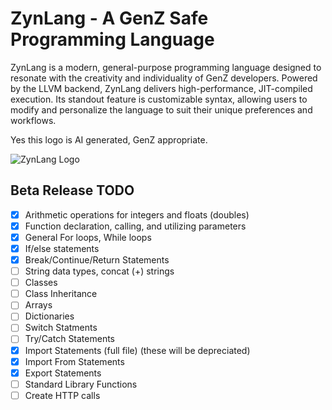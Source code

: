 # ZynLang - A GenZ Safe Programming Language
ZynLang is a modern, general-purpose programming language designed to resonate with the creativity and individuality of GenZ developers. Powered by the LLVM backend, ZynLang delivers high-performance, JIT-compiled execution. Its standout feature is customizable syntax, allowing users to modify and personalize the language to suit their unique preferences and workflows. 

Yes this logo is AI generated, GenZ appropriate.

![ZynLang Logo](https://github.com/user-attachments/assets/c745b6a9-a21b-434c-be67-25f2a582f045)

## Beta Release TODO
- [x] Arithmetic operations for integers and floats (doubles)
- [x] Function declaration, calling, and utilizing parameters
- [x] General For loops, While loops
- [x] If/else statements
- [x] Break/Continue/Return Statements
- [ ] String data types, concat (+) strings
- [ ] Classes
- [ ] Class Inheritance
- [ ] Arrays
- [ ] Dictionaries
- [ ] Switch Statments
- [ ] Try/Catch Statements
- [x] Import Statements (full file) (these will be depreciated)
- [x] Import From Statements
- [x] Export Statements
- [ ] Standard Library Functions
- [ ] Create HTTP calls 
